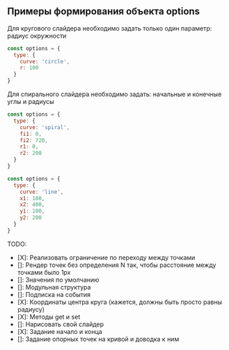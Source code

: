 ## Примеры формирования объекта options
Для кругового слайдера необходимо задать только один параметр: радиус окружности
```js
const options = {
  type: {
    curve: 'circle',
    r: 100
  }
}
```
Для спирального слайдера необходимо задать: начальные и конечные углы и радиусы

```js
const options = {
  type: {
    curve: 'spiral',
    fi1: 0,
    fi2: 720,
    r1: 0,
    r2: 200
  }
}
```
```js
const options = {
  type: {
    curve: 'line',
    x1: 100,
    x2: 400,
    y1: 100,
    y2: 200
  }
}
```

TODO: 
- [X]: Реализовать ограничение по переходу между точками 
- []: Рендер точек без определения N так, чтобы расстояние между точками было 1px
- []: Значения по умолчанию
- []: Модульная структура
- []: Подписка на события
- [X]: Координаты центра круга (кажется, должны быть просто равны радиусу)
- [X]: Методы get и set
- []: Нарисовать свой слайдер
- [X]: Задание начало и конца
- []: Задание опорных точек на кривой и доводка к ним
